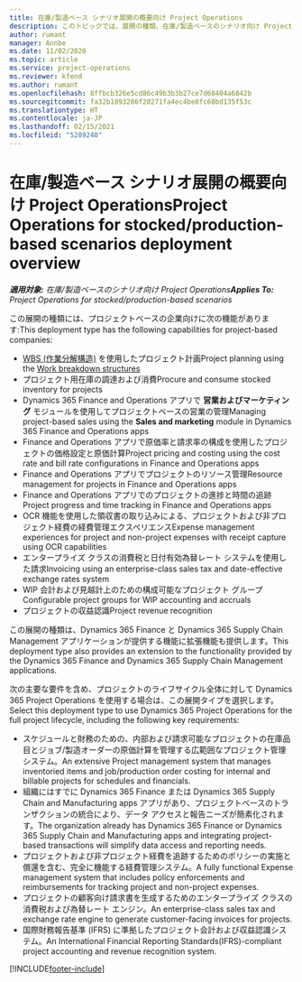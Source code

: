 ```yaml
---
title: 在庫/製造ベース シナリオ展開の概要向け Project Operations
description: このトピックでは、展開の種類、在庫/製造ベースのシナリオ向け Project Operations について説明します。
author: rumant
manager: Annbe
ms.date: 11/02/2020
ms.topic: article
ms.service: project-operations
ms.reviewer: kfend
ms.author: rumant
ms.openlocfilehash: 8ffbcb326e5cd86c49b3b3b27ce7d68404a6842b
ms.sourcegitcommit: fa32b1893286f20271fa4ec4be8fc68bd135f53c
ms.translationtype: HT
ms.contentlocale: ja-JP
ms.lasthandoff: 02/15/2021
ms.locfileid: "5289240"
---
```

# <a name="project-operations-for-stockedproduction-based-scenarios-deployment-overview"></a><span data-ttu-id="672ec-103">在庫/製造ベース シナリオ展開の概要向け Project Operations</span><span class="sxs-lookup"><span data-stu-id="672ec-103">Project Operations for stocked/production-based scenarios deployment overview</span></span>

<span data-ttu-id="672ec-104">_**適用対象:** 在庫/製造ベースのシナリオ向け Project Operations_</span><span class="sxs-lookup"><span data-stu-id="672ec-104">_**Applies To:** Project Operations for stocked/production-based scenarios_</span></span>


<span data-ttu-id="672ec-105">この展開の種類には、プロジェクトベースの企業向けに次の機能があります:</span><span class="sxs-lookup"><span data-stu-id="672ec-105">This deployment type has the following capabilities for project-based companies:</span></span>

- <span data-ttu-id="672ec-106">[WBS (作業分解構造)](work-breakdown-structures.md) を使用したプロジェクト計画</span><span class="sxs-lookup"><span data-stu-id="672ec-106">Project planning using the [Work breakdown structures](work-breakdown-structures.md)</span></span>
- <span data-ttu-id="672ec-107">プロジェクト用在庫の調達および消費</span><span class="sxs-lookup"><span data-stu-id="672ec-107">Procure and consume stocked inventory for projects</span></span>
- <span data-ttu-id="672ec-108">Dynamics 365 Finance and Operations アプリで **営業およびマーケティング** モジュールを使用してプロジェクトベースの営業の管理</span><span class="sxs-lookup"><span data-stu-id="672ec-108">Managing project-based sales using the **Sales and marketing** module in Dynamics 365 Finance and Operations apps</span></span>
- <span data-ttu-id="672ec-109">Finance and Operations アプリで原価率と請求率の構成を使用したプロジェクトの価格設定と原価計算</span><span class="sxs-lookup"><span data-stu-id="672ec-109">Project pricing and costing using the cost rate and bill rate configurations in Finance and Operations apps</span></span>
- <span data-ttu-id="672ec-110">Finance and Operations アプリでプロジェクトのリソース管理</span><span class="sxs-lookup"><span data-stu-id="672ec-110">Resource management for projects in Finance and Operations apps</span></span>
- <span data-ttu-id="672ec-111">Finance and Operations アプリでのプロジェクトの進捗と時間の追跡</span><span class="sxs-lookup"><span data-stu-id="672ec-111">Project progress and time tracking in Finance and Operations apps</span></span>
- <span data-ttu-id="672ec-112">OCR 機能を使用した領収書の取り込みによる、プロジェクトおよび非プロジェクト経費の経費管理エクスペリエンス</span><span class="sxs-lookup"><span data-stu-id="672ec-112">Expense management experiences for project and non-project expenses with receipt capture using OCR capabilities</span></span>
- <span data-ttu-id="672ec-113">エンタープライズ クラスの消費税と日付有効為替レート システムを使用した請求</span><span class="sxs-lookup"><span data-stu-id="672ec-113">Invoicing using an enterprise-class sales tax and date-effective exchange rates system</span></span>
- <span data-ttu-id="672ec-114">WIP 会計および見越計上のための構成可能なプロジェクト グループ</span><span class="sxs-lookup"><span data-stu-id="672ec-114">Configurable project groups for WIP accounting and accruals</span></span>
- <span data-ttu-id="672ec-115">プロジェクトの収益認識</span><span class="sxs-lookup"><span data-stu-id="672ec-115">Project revenue recognition</span></span>

<span data-ttu-id="672ec-116">この展開の種類は、Dynamics 365 Finance と Dynamics 365 Supply Chain Management アプリケーションが提供する機能に拡張機能も提供します。</span><span class="sxs-lookup"><span data-stu-id="672ec-116">This deployment type also provides an extension to the functionality provided by the Dynamics 365 Finance and Dynamics 365 Supply Chain Management applications.</span></span>

<span data-ttu-id="672ec-117">次の主要な要件を含め、プロジェクトのライフサイクル全体に対して Dynamics 365 Project Operations を使用する場合は、この展開タイプを選択します。</span><span class="sxs-lookup"><span data-stu-id="672ec-117">Select this deployment type to use Dynamics 365 Project Operations for the full project lifecycle, including the following key requirements:</span></span>

- <span data-ttu-id="672ec-118">スケジュールと財務のための、内部および請求可能なプロジェクトの在庫品目とジョブ/製造オーダーの原価計算を管理する広範囲なプロジェクト管理システム。</span><span class="sxs-lookup"><span data-stu-id="672ec-118">An extensive Project management system that manages inventoried items and job/production order costing for internal and billable projects for schedules and financials.</span></span>
- <span data-ttu-id="672ec-119">組織にはすでに Dynamics 365 Finance または Dynamics 365 Supply Chain and Manufacturing apps アプリがあり、プロジェクトベースのトランザクションの統合により、データ アクセスと報告ニーズが簡素化されます。</span><span class="sxs-lookup"><span data-stu-id="672ec-119">The organization already has Dynamics 365 Finance or Dynamics 365 Supply Chain and Manufacturing apps and integrating project-based transactions will simplify data access and reporting needs.</span></span>
- <span data-ttu-id="672ec-120">プロジェクトおよび非プロジェクト経費を追跡するためのポリシーの実施と償還を含む、完全に機能する経費管理システム。</span><span class="sxs-lookup"><span data-stu-id="672ec-120">A fully functional Expense management system that includes policy enforcements and reimbursements for tracking project and non-project expenses.</span></span>
- <span data-ttu-id="672ec-121">プロジェクトの顧客向け請求書を生成するためのエンタープライズ クラスの消費税および為替レート エンジン。</span><span class="sxs-lookup"><span data-stu-id="672ec-121">An enterprise-class sales tax and exchange rate engine to generate customer-facing invoices for projects.</span></span>
- <span data-ttu-id="672ec-122">国際財務報告基準 (IFRS) に準拠したプロジェクト会計および収益認識システム。</span><span class="sxs-lookup"><span data-stu-id="672ec-122">An International Financial Reporting Standards(IFRS)-compliant project accounting and revenue recognition system.</span></span>



[!INCLUDE[footer-include](../includes/footer-banner.md)]